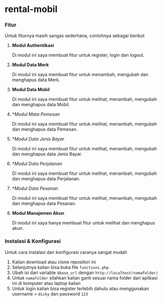 # rental-mobil

### Fitur
Untuk fiturnya masih sangas sederhana, contohnya sebagai berikut
1. **Modul Authentikasi**
   
   Di modul ini saya membuat fitur untuk register, login dan logout.
   
2. **Modul Data Merk**
   
   Di modul ini saya membuat fitur untuk menambah, mengubah dan menghapus data Merk.
   
3. **Modul Data Mobil**

   Di modul ini saya membuat fitur untuk melihat, menambah, mengubah dan menghapus data Mobil.
   
4. **Modul Mata Pemesan*

   Di modul ini saya membuat fitur untuk melihat, menambah, mengubah dan menghapus data Pemesan.

5. **Modul Data Jenis Bayar*

   Di modul ini saya membuat fitur untuk melihat, menambah, mengubah dan menghapus data Jenis Bayar.

6. **Modul Data Perjalanan*

   Di modul ini saya membuat fitur untuk melihat, menambah, mengubah dan menghapus data Perjalanan.

7. **Modul Data Pesanan*

   Di modul ini saya membuat fitur untuk melihat, menambah, mengubah dan menghapus data Pesanan.

8. **Modul Manajemen Akun**

   Di modul ini saya hanya membuat fitur untuk melihat dan menghapus akun.

### Instalasi & Konfigurasi

Untuk cara instalasi dan konfigurasi caranya sangat mudah

1. Kalian download atau clone repositori ini
2. Selanjutnya kalian bisa buka file `functions.php` 
3. Ubah isi dari variable `$base_url` dengan `http://localhost/namafolder/`
4. Untuk `namafolder` silahkan kalian ganti sesuai nama folder dari aplikasi ini di komputer atau laptop kalian
5. Untuk login kalian bisa register terlebih dahulu atau menggunakan username = `dicky` dan password `123`

